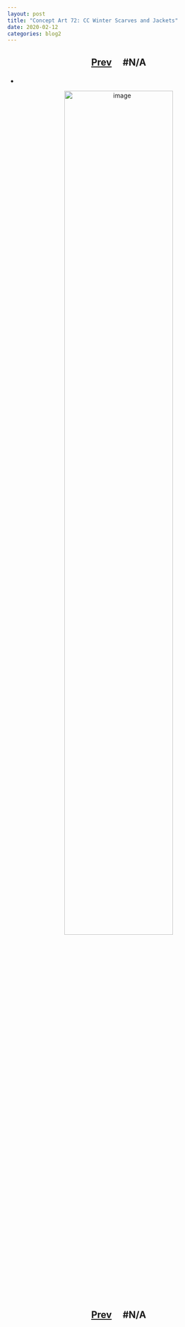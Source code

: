 ```yaml
---
layout: post
title: "Concept Art 72: CC Winter Scarves and Jackets"
date: 2020-02-12
categories: blog2
---
```


<h2>
  <p style="text-align:center;">
    <a href="/wingsofthechorus/archive/2020/02/07/conceptart71">Prev</a>
    &nbsp;&nbsp;&nbsp;
#N/A
  </p>
</h2>

-

<p style="text-align:center;">
  <img src="/wingsofthechorus/images/conceptart/ca72.png" width="70%" alt="image"/>
</p>

<h2>
  <p style="text-align:center;">
    <a href="/wingsofthechorus/archive/2020/02/07/conceptart71">Prev</a>
    &nbsp;&nbsp;&nbsp;
#N/A
  </p>
</h2>

